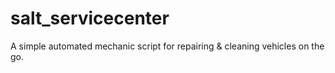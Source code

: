 # salt_servicecenter
 A simple automated mechanic script for repairing & cleaning vehicles on the go.
